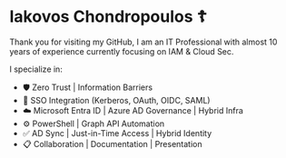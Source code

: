# Iakovos Chondropoulos ☦
Thank you for visiting my GitHub, I am an IT Professional with almost 10 years of experience currently focusing on IAM & Cloud Sec.

I specialize in:

   - 🛡️ Zero Trust | Information Barriers
   - 🔐 SSO Integration (Kerberos, OAuth, OIDC, SAML)
   - ☁️ Microsoft Entra ID | Azure AD Governance | Hybrid Infra
   - ⚙️ PowerShell | Graph API Automation
   - ✅ AD Sync | Just-in-Time Access | Hybrid Identity
   - 📋 Collaboration | Documentation | Presentation
